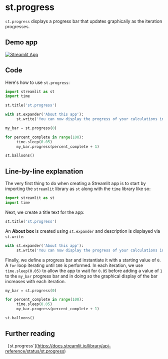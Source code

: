 # st.progress

`st.progress` displays a progress bar that updates graphically as the iteration progresses.

## Demo app

[![Streamlit App](https://static.streamlit.io/badges/streamlit_badge_black_white.svg)](https://share.streamlit.io/dataprofessor/st.progress/)

## Code
Here's how to use `st.progress`:
```python
import streamlit as st
import time

st.title('st.progress')

with st.expander('About this app'):
     st.write('You can now display the progress of your calculations in a Streamlit app with the `st.progress` command.')

my_bar = st.progress(0)

for percent_complete in range(100):
     time.sleep(0.05)
     my_bar.progress(percent_complete + 1)

st.balloons()
```

## Line-by-line explanation
The very first thing to do when creating a Streamlit app is to start by importing the `streamlit` library as `st` along with the `time` library like so:
```python
import streamlit as st
import time
```

Next, we create a title text for the app:
```python
st.title('st.progress')
```

An **About box** is created using `st.expander` and description is displayed via `st.write`:
```python
with st.expander('About this app'):
     st.write('You can now display the progress of your calculations in a Streamlit app with the `st.progress` command.')
```

Finally, we define a progress bar and instantiate it with a starting value of `0`. A `for` loop iterating until `100` is performed. In each iteration, we use `time.sleep(0.05)` to allow the app to wait for `0.05` before adding a value of `1` to the `my_bar` progress bar and in doing so the graphical display of the bar increases with each iteration.
```python
my_bar = st.progress(0)

for percent_complete in range(100):
     time.sleep(0.05)
     my_bar.progress(percent_complete + 1)

st.balloons()
```

## Further reading
` [`st.progress`](https://docs.streamlit.io/library/api-reference/status/st.progress)
